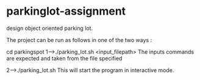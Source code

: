 # parkinglot-assignment
design object oriented parking lot. 

The project can be run as follows in one of the two ways :

cd parkingspot
1-->./parking_lot.sh <input_filepath>
The inputs commands are expected and taken from the file specified

2-->./parking_lot.sh This will start the program in interactive mode.



